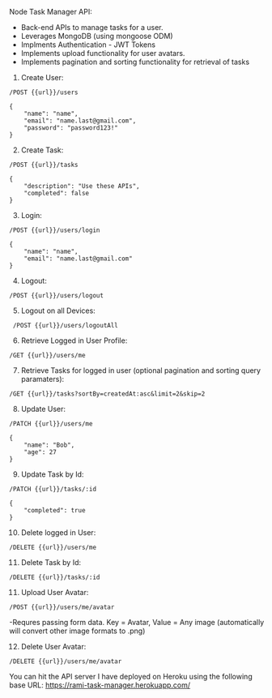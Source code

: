 Node Task Manager API: 

- Back-end APIs to manage tasks for a user. 
- Leverages MongoDB (using mongoose ODM)
- Implments Authentication - JWT Tokens
- Implements upload functionality for user avatars.
- Implements pagination and sorting functionality for retrieval of tasks

1) Create User:

```
/POST {{url}}/users

{
    "name": "name",
    "email": "name.last@gmail.com",
    "password": "password123!"
}
```

2) Create Task:

```
/POST {{url}}/tasks

{
    "description": "Use these APIs",
    "completed": false
}
```

3) Login:

```
/POST {{url}}/users/login

{
    "name": "name",
    "email": "name.last@gmail.com"
}
```

4) Logout:

```/POST {{url}}/users/logout```

5) Logout on all Devices:

``` /POST {{url}}/users/logoutAll```

6) Retrieve Logged in User Profile:

```/GET {{url}}/users/me```

7) Retrieve Tasks for logged in user (optional pagination and sorting query paramaters):

```/GET {{url}}/tasks?sortBy=createdAt:asc&limit=2&skip=2```

8) Update User:

```
/PATCH {{url}}/users/me

{
    "name": "Bob",
    "age": 27    
}
```

9) Update Task by Id:

```
/PATCH {{url}}/tasks/:id

{
    "completed": true
}
```

10) Delete logged in User:

```/DELETE {{url}}/users/me```

11) Delete Task by Id:

```/DELETE {{url}}/tasks/:id```

11) Upload User Avatar:

```/POST {{url}}/users/me/avatar```

-Requres passing form data. Key = Avatar, Value = Any image (automatically will convert other image formats to .png)

12) Delete User Avatar:

```/DELETE {{url}}/users/me/avatar```



You can hit the API server I have deployed on Heroku using the following base URL:
https://rami-task-manager.herokuapp.com/
